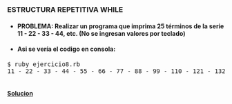 ### ESTRUCTURA REPETITIVA WHILE

* #### PROBLEMA: Realizar un programa que imprima 25 términos de la serie 11 - 22 - 33 - 44, etc. (No se ingresan valores por teclado)


* #### Asi se vería el codigo en consola:

<pre>
$ ruby ejercicio8.rb
11 - 22 - 33 - 44 - 55 - 66 - 77 - 88 - 99 - 110 - 121 - 132 - 143 - 154 - 165 - 176 - 187 - 198 - 209 - 220 - 231 - 242 - 253 - 264 - 275 -

</pre>

#### [Solucion][1]
[1]:/Ejercicio8/ejercicio8.rb